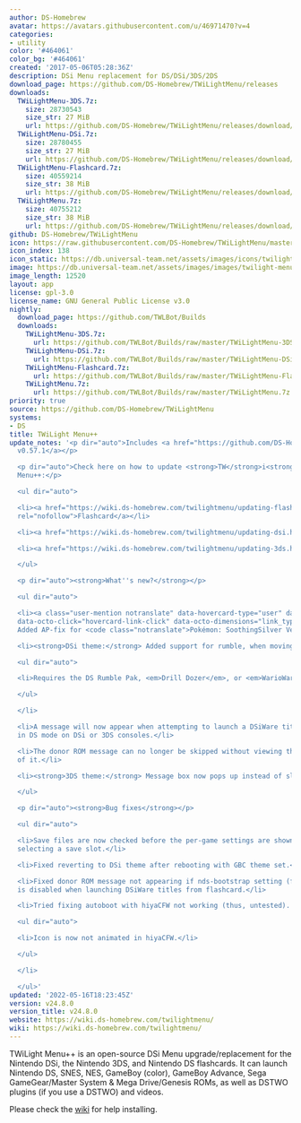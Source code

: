 ```yaml
---
author: DS-Homebrew
avatar: https://avatars.githubusercontent.com/u/46971470?v=4
categories:
- utility
color: '#464061'
color_bg: '#464061'
created: '2017-05-06T05:28:36Z'
description: DSi Menu replacement for DS/DSi/3DS/2DS
download_page: https://github.com/DS-Homebrew/TWiLightMenu/releases
downloads:
  TWiLightMenu-3DS.7z:
    size: 28730543
    size_str: 27 MiB
    url: https://github.com/DS-Homebrew/TWiLightMenu/releases/download/v24.8.0/TWiLightMenu-3DS.7z
  TWiLightMenu-DSi.7z:
    size: 28780455
    size_str: 27 MiB
    url: https://github.com/DS-Homebrew/TWiLightMenu/releases/download/v24.8.0/TWiLightMenu-DSi.7z
  TWiLightMenu-Flashcard.7z:
    size: 40559214
    size_str: 38 MiB
    url: https://github.com/DS-Homebrew/TWiLightMenu/releases/download/v24.8.0/TWiLightMenu-Flashcard.7z
  TWiLightMenu.7z:
    size: 40755212
    size_str: 38 MiB
    url: https://github.com/DS-Homebrew/TWiLightMenu/releases/download/v24.8.0/TWiLightMenu.7z
github: DS-Homebrew/TWiLightMenu
icon: https://raw.githubusercontent.com/DS-Homebrew/TWiLightMenu/master/booter/Twilight%2B%2B-animated%20icon-fix.gif
icon_index: 138
icon_static: https://db.universal-team.net/assets/images/icons/twilight-menu.png
image: https://db.universal-team.net/assets/images/images/twilight-menu.png
image_length: 12520
layout: app
license: gpl-3.0
license_name: GNU General Public License v3.0
nightly:
  download_page: https://github.com/TWLBot/Builds
  downloads:
    TWiLightMenu-3DS.7z:
      url: https://github.com/TWLBot/Builds/raw/master/TWiLightMenu-3DS.7z
    TWiLightMenu-DSi.7z:
      url: https://github.com/TWLBot/Builds/raw/master/TWiLightMenu-DSi.7z
    TWiLightMenu-Flashcard.7z:
      url: https://github.com/TWLBot/Builds/raw/master/TWiLightMenu-Flashcard.7z
    TWiLightMenu.7z:
      url: https://github.com/TWLBot/Builds/raw/master/TWiLightMenu.7z
priority: true
source: https://github.com/DS-Homebrew/TWiLightMenu
systems:
- DS
title: TWiLight Menu++
update_notes: '<p dir="auto">Includes <a href="https://github.com/DS-Homebrew/nds-bootstrap/releases/tag/v0.57.1">nds-bootstrap
  v0.57.1</a></p>

  <p dir="auto">Check here on how to update <strong>TW</strong>i<strong>L</strong>ight
  Menu++:</p>

  <ul dir="auto">

  <li><a href="https://wiki.ds-homebrew.com/twilightmenu/updating-flashcard.html"
  rel="nofollow">Flashcard</a></li>

  <li><a href="https://wiki.ds-homebrew.com/twilightmenu/updating-dsi.html" rel="nofollow">DSi</a></li>

  <li><a href="https://wiki.ds-homebrew.com/twilightmenu/updating-3ds.html" rel="nofollow">3DS</a></li>

  </ul>

  <p dir="auto"><strong>What''s new?</strong></p>

  <ul dir="auto">

  <li><a class="user-mention notranslate" data-hovercard-type="user" data-hovercard-url="/users/DeadSkullzJr/hovercard"
  data-octo-click="hovercard-link-click" data-octo-dimensions="link_type:self" href="https://github.com/DeadSkullzJr">@DeadSkullzJr</a>:
  Added AP-fix for <code class="notranslate">Pokémon: SoothingSilver Version (v1.2.0)</code>.</li>

  <li><strong>DSi theme:</strong> Added support for rumble, when moving the cursor!

  <ul dir="auto">

  <li>Requires the DS Rumble Pak, <em>Drill Dozer</em>, or <em>WarioWare: Twisted</em>.</li>

  </ul>

  </li>

  <li>A message will now appear when attempting to launch a DSiWare title from a flashcard
  in DS mode on DSi or 3DS consoles.</li>

  <li>The donor ROM message can no longer be skipped without viewing the second page
  of it.</li>

  <li><strong>3DS theme:</strong> Message box now pops up instead of sliding in.</li>

  </ul>

  <p dir="auto"><strong>Bug fixes</strong></p>

  <ul dir="auto">

  <li>Save files are now checked before the per-game settings are shown, instead of
  selecting a save slot.</li>

  <li>Fixed reverting to DSi theme after rebooting with GBC theme set.</li>

  <li>Fixed donor ROM message not appearing if nds-bootstrap setting (for DS games)
  is disabled when launching DSiWare titles from flashcard.</li>

  <li>Tried fixing autoboot with hiyaCFW not working (thus, untested).

  <ul dir="auto">

  <li>Icon is now not animated in hiyaCFW.</li>

  </ul>

  </li>

  </ul>'
updated: '2022-05-16T18:23:45Z'
version: v24.8.0
version_title: v24.8.0
website: https://wiki.ds-homebrew.com/twilightmenu/
wiki: https://wiki.ds-homebrew.com/twilightmenu/
---
```

TWiLight Menu++ is an open-source DSi Menu upgrade/replacement for the Nintendo DSi, the Nintendo 3DS, and Nintendo DS flashcards. It can launch Nintendo DS, SNES, NES, GameBoy (color), GameBoy Advance, Sega GameGear/Master System & Mega Drive/Genesis ROMs, as well as DSTWO plugins (if you use a DSTWO) and videos.

Please check the [wiki](https://wiki.ds-homebrew.com/twilightmenu/) for help installing.